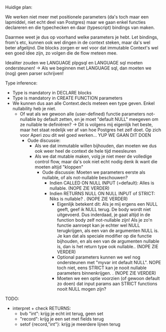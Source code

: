 Huidige plan:

We werken niet meer met positionele parameters (da's toch maar een lapmiddel, niet echt deel van Postgres) maar we gaan enkel functies declareren en die typechecken en daar (typescript) bindings van maken. 

Daarmee weet je dus op voorhand welke parameters je hebt. Let bindings, from's etc, kunnen ook wel dingen in de context steken, maar da's wel beter afgelijnd. Die blocks zorgen er wel voor dat immutable Context's wel een goed idee zijn, zo volgen die de flow meteen mee.

Idealiter zouden we LANGUAGE plpgsql en LANGUAGE sql moeten ondersteunen!
-> Als we beginnen met LANGUAGE sql, dan moeten we (nog) geen parser schrijven!

Type inference:
* Type is mandatory in DECLARE blocks
* Type is mandatory in CREATE FUNCTION parameters
* We kunnen dus aan alle Context.decls meteen een type geven. Enkel nullability heb je niet. 
  * Of wat als we gewoon alle (user-defined) functie parameters not-nullable by default zetten, en je moet "default NULL" meegeven om ze nullable te definiëren? -> Dit is volgens mij eigenlijk het beste, maar het staat redelijk ver af van hoe Postgres het zelf doet. Op zich voor Aperi zou dit wel goed werken... YUP WE GAAN DIT DOEN
    * Oude discussie: 
      * Als we dat immutable willen bijhouden, dan moeten we dus ook weer heel de context de hele tijd meesleuren
      * Als we dat mutable maken, volg je niet meer de volledige control flow, maar da's ook niet echt nodig denk ik want die moeten altijd "kloppen"
        * Oude discussie: Moeten we parameters eerste als nullable, of als not-nullable beschouwen?
          * Indien CALLED ON NULL INPUT (=default): Alles is nullable. (NOPE ZIE VERDER)
          * Indien RETURNS NULL ON NULL INPUT of STRICT: Niks is nullable? . (NOPE ZIE VERDER)
            * Eigenlijk betekent dit: Als je mij ergens een NULL geeft, geef ik NULL terug. De body wordt niet uitgevoerd. Dus inderdaad, je gaat altijd in de function body zelf not-nullable zijn! Als je zo'n functie aanroept kan je echter wel NULL terugkrijgen, als een van de argumenten NULL is. Je kan dat als speciale modifier op die functie bijhouden, en als een van de argumenten nullable is, dan is het return type ook nullable.. (NOPE ZIE VERDER)
            * Optional parameters kunnen we wel nog ondersteunen met "myvar int default NULL". NOPE toch niet, eens STRICT kan je nooit nullable parameters binnenkrijgen. . (NOPE ZIE VERDER)
            * Moeten we een optie voorzien (of gewoon default zo doen) dat input params aan STRICT functions nooit NULL mogen zijn?

TODO:
* interpret + check RETURNS:
  * bvb "int": krijg je echt int terug, geen set
  * "record": krijg je een set met fields terug
  * setof {record,"int"}: krijg je meerdere lijnen terug
